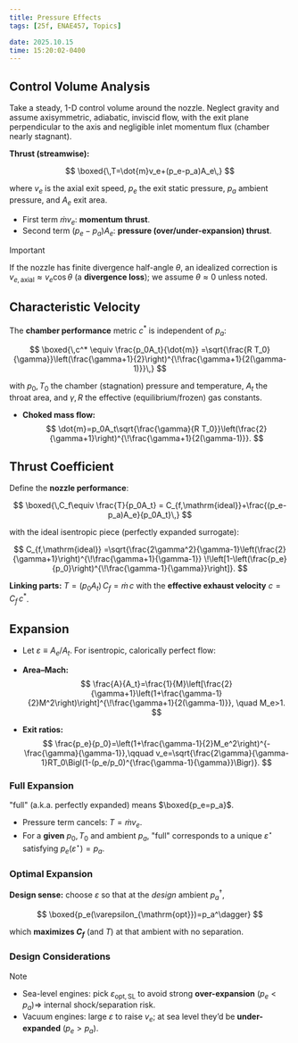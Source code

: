 ```yaml
---
title: Pressure Effects
tags: [25f, ENAE457, Topics]

date: 2025.10.15
time: 15:20:02-0400
---
```


## Control Volume Analysis

Take a steady, 1-D control volume around the nozzle. Neglect gravity and assume axisymmetric, adiabatic, inviscid flow, with the exit plane perpendicular to the axis and negligible inlet momentum flux (chamber nearly stagnant).

**Thrust (streamwise):**

$$
\boxed{\,T=\dot{m}v_e+(p_e-p_a)A_e\,}
$$

where $v_e$ is the axial exit speed, $p_e$ the exit static pressure, $p_a$ ambient pressure, and $A_e$ exit area.

- First term $\dot{m}v_e$: **momentum thrust**.
- Second term $(p_e-p_a)A_e$: **pressure (over/under-expansion) thrust**.

> [!IMPORTANT]
> If the nozzle has finite divergence half-angle $\theta$, an idealized correction is $v_{e,\text{axial}}\approx v_e\cos\theta$ (a **divergence loss**); we assume $\theta\approx0$ unless noted.

## Characteristic Velocity

The **chamber performance** metric $c^*$ is independent of $p_a$:

$$
\boxed{\,c^* \equiv \frac{p_0A_t}{\dot{m}}
=\sqrt{\frac{R T_0}{\gamma}}\left(\frac{\gamma+1}{2}\right)^{\!\frac{\gamma+1}{2(\gamma-1)}}\,}
$$

with $p_0,T_0$ the chamber (stagnation) pressure and temperature, $A_t$ the throat area, and $\gamma,R$ the effective (equilibrium/frozen) gas constants.

- **Choked mass flow:**
    $$
    \dot{m}=p_0A_t\sqrt{\frac{\gamma}{R T_0}}\left(\frac{2}{\gamma+1}\right)^{\!\frac{\gamma+1}{2(\gamma-1)}}.
    $$

## Thrust Coefficient

Define the **nozzle performance**:

$$
\boxed{\,C_f\equiv \frac{T}{p_0A_t}
= C_{f,\mathrm{ideal}}+\frac{(p_e-p_a)A_e}{p_0A_t}\,}
$$

with the ideal isentropic piece (perfectly expanded surrogate):

$$
C_{f,\mathrm{ideal}}
=\sqrt{\frac{2\gamma^2}{\gamma-1}\left(\frac{2}{\gamma+1}\right)^{\!\frac{\gamma+1}{\gamma-1}}
\!\left[1-\left(\frac{p_e}{p_0}\right)^{\!\frac{\gamma-1}{\gamma}}\right]}.
$$

**Linking parts:** $T=(p_0A_t)\,C_f=\dot{m}\,c$ with the **effective exhaust velocity** $c=C_f\,c^*$.

## Expansion

- Let $\varepsilon \equiv A_e/A_t$. For isentropic, calorically perfect flow:

- **Area–Mach:**
    $$
    \frac{A}{A_t}=\frac{1}{M}\left[\frac{2}{\gamma+1}\left(1+\frac{\gamma-1}{2}M^2\right)\right]^{\!\frac{\gamma+1}{2(\gamma-1)}},
    \quad M_e>1.
    $$
- **Exit ratios:**
    $$
    \frac{p_e}{p_0}=\left(1+\frac{\gamma-1}{2}M_e^2\right)^{-\frac{\gamma}{\gamma-1}},\qquad
    v_e=\sqrt{\frac{2\gamma}{\gamma-1}RT_0\Bigl(1-(p_e/p_0)^{\frac{\gamma-1}{\gamma}}\Bigr)}.
    $$

### Full Expansion

"full" (a.k.a. perfectly expanded) means $\boxed{p_e=p_a}$.

- Pressure term cancels: $T=\dot{m}v_e$.
- For a **given** $p_0,T_0$ and ambient $p_a$, "full" corresponds to a unique $\varepsilon^\star$ satisfying $p_e(\varepsilon^\star)=p_a$.

### Optimal Expansion

**Design sense:** choose $\varepsilon$ so that at the _design_ ambient $p_a^\dagger$,

$$
\boxed{p_e(\varepsilon_{\mathrm{opt}})=p_a^\dagger}
$$

which **maximizes $C_f$** (and $T$) at that ambient with no separation.

### Design Considerations

> [!NOTE]
>
> - Sea-level engines: pick $\varepsilon_{\mathrm{opt,SL}}$ to avoid strong **over-expansion** $(p_e<p_a)\Rightarrow$ internal shock/separation risk.
> - Vacuum engines: large $\varepsilon$ to raise $v_e$; at sea level they’d be **under-expanded** $(p_e>p_a)$.
